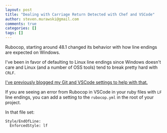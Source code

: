 ```yaml
---
layout: post
title: "Dealing with Carriage Return Detected with Chef and VSCode"
author: steven.murawski@gmail.com
comments: true
categories: []
tags: []
---
```


Rubocop, starting around 48.1 changed its behavior with how line endings are expected on Windows.

I've been in favor of defaulting to Linux line endings since Windows doesn't care and Linux (and a number of OSS tools) tend to break pretty hard with `CRLF`.

[I've previously blogged my Git and VSCode settings to help with that.](http://stevenmurawski.com/powershell/2017/02/vscode-settings/index.html)

If you are seeing an error from Rubocop in VSCode in your ruby files with `LF` line endings, you can add a setting to the `rubocop.yml` in the root of your project.

In that file set:

```
Style/EndOfLine:
  EnforcedStyle: lf
```
